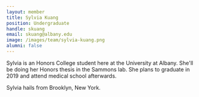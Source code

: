 ```yaml
---
layout: member
title: Sylvia Kuang
position: Undergraduate
handle: skuang
email: skuang@albany.edu
image: /images/team/sylvia-kuang.png
alumni: false
---
```


Sylvia is an Honors College student here at the University at Albany. She'll be doing her Honors thesis in the Sammons lab. She plans to graduate in 2019 and attend medical school afterwards. 

Sylvia hails from Brooklyn, New York. 